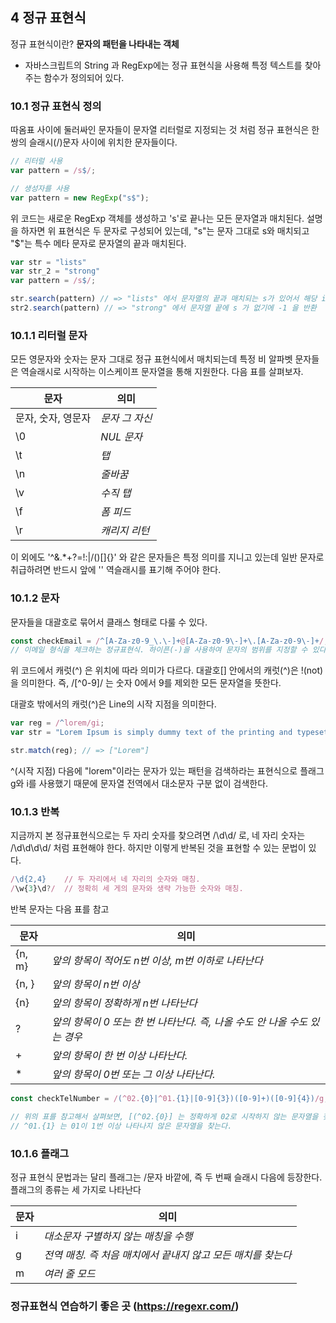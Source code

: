 ## 4 정규 표현식

정규 표현식이란? <strong>문자의 패턴을 나타내는 객체</strong>

- 자바스크립트의 String 과 RegExp에는 정규 표현식을 사용해 특정 텍스트를 찾아주는 함수가 정의되어 있다.

### 10.1 정규 표현식 정의

따옴표 사이에 둘러싸인 문자들이 문자열 리터럴로 지정되는 것 처럼
정규 표현식은 한 쌍의 슬래시(/)문자 사이에 위치한 문자들이다.

```js
// 리터럴 사용
var pattern = /s$/;

// 생성자를 사용
var pattern = new RegExp("s$");
```

위 코드는 새로운 RegExp 객체를 생성하고 's'로 끝나는 모든 문자열과 매치된다.
설명을 하자면 위 표현식은 두 문자로 구성되어 있는데, "s"는 문자 그대로 s와 매치되고
"$"는 특수 메타 문자로 문자열의 끝과 매치된다.

```js
var str = "lists"
var str_2 = "strong"
var pattern = /s$/;

str.search(pattern) // => "lists" 에서 문자열의 끝과 매치되는 s가 있어서 해당 index인 4를 반환
str2.search(pattern) // => "strong" 에서 문자열 끝에 s 가 없기에 -1 을 반환
```

### 10.1.1 리터럴 문자

모든 영문자와 숫자는 문자 그대로 정규 표현식에서 매치되는데 특정 비 알파벳 문자들은 역슬래시로 시작하는 이스케이프 문자열을 통해 지원한다.
다음 표를 살펴보자.

|문자|의미|
|---|---|
|문자, 숫자, 영문자|*문자 그 자신*|
|\0|*NUL 문자*|
|\t|*탭*|
|\n|*줄바꿈*|
|\v|*수직 탭*|
|\f|*폼 피드*|
|\r|*캐리지 리턴*|

이 외에도 '^&.*+?=!:|\/()[]{}' 와 같은 문자들은 특정 의미를 지니고 있는데 일반 문자로 취급하려면 반드시 앞에 '\' 역슬래시를 표기해 주어야 한다.

### 10.1.2  문자 

문자들을 대괄호로 묶어서 클래스 형태로 다룰 수 있다.

```js
const checkEmail = /^[A-Za-z0-9_\.\-]+@[A-Za-z0-9\-]+\.[A-Za-z0-9\-]+/;
// 이메일 형식을 체크하는 정규표현식. 하이픈(-)을 사용하여 문자의 범위를 지정할 수 있다!
```

위 코드에서 캐럿(^) 은 위치에 따라 의미가 다르다.
대괄호[] 안에서의 캐럿(^)은 !(not)을 의미한다. 즉, /[^0-9]/ 는 숫자 0에서 9를 제외한 모든 문자열을 뜻한다.

대괄호 밖에서의 캐럿(^)은 Line의 시작 지점을 의미한다.
```js
var reg = /^lorem/gi;
var str = "Lorem Ipsum is simply dummy text of the printing and typesetting industry.";

str.match(reg); // => ["Lorem"]
```

^(시작 지점) 다음에 "lorem"이라는 문자가 있는 패턴을 검색하라는 표현식으로 플래그 g와 i를 사용했기 때문에 문자열 전역에서 대소문자 구분 없이 검색한다.


### 10.1.3 반복

지금까지 본 정규표현식으로는 두 자리 숫자를 찾으려면 /\d\d/ 로, 네 자리 숫자는 /\d\d\d\d/ 처럼 표현해야 한다.
하지만 이렇게 반복된 것을 표현할 수 있는 문법이 있다.

```js
/\d{2,4}    // 두 자리에서 네 자리의 숫자와 매칭.
/\w{3}\d?/  // 정확히 세 게의 문자와 생략 가능한 숫자와 매칭.

```

반복 문자는 다음 표를 참고

|문자|의미|
|---|---|
|{n, m}|*앞의 항목이 적어도 n번 이상, m번 이하로 나타난다*|
|{n, }|*앞의 항목이 n번 이상*|
|{n}|*앞의 항목이 정확하게 n번 나타난다*|
|?|*앞의 항목이 0 또는 한 번 나타난다. 즉, 나올 수도 안 나올 수도 있는 경우*|
|+|*앞의 항목이 한 번 이상 나타난다.*|
|\*|*앞의 항목이 0번 또는 그 이상 나타난다.*|

```js
const checkTelNumber = /(^02.{0}|^01.{1}|[0-9]{3})([0-9]+)([0-9]{4})/g;

// 위의 표를 참고해서 살펴보면, [(^02.{0}] 는 정확하게 02로 시작하지 않는 문자열을 찾고
// ^01.{1} 는 01이 1번 이상 나타나지 않은 문자열을 찾는다.
```

### 10.1.6  플래그

정규 표현식 문법과는 달리 플래그는 /문자 바깥에, 즉 두 번째 슬래시 다음에 등장한다.
플래그의 종류는 세 가지로 나타난다

|문자|의미|
|---|---|
|i|*대소문자 구별하지 않는 매칭을 수행*|
|g|*전역 매칭. 즉 처음 매치에서 끝내지 않고 모든 매치를 찾는다*|
|m|*여러 줄 모드*|

### 정규표현식 연습하기 좋은 곳 (https://regexr.com/)